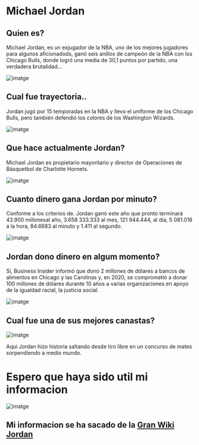 # Michael Jordan

## Quien es?
Michael Jordan, es un exjugador de la NBA, uno de los mejores jugadores para algunos aficionadods, ganó seis anillos de campeón de la NBA con los Chicago Bulls, donde logró una media de 30,1 puntos por partido, una verdadera brutalidad... 

![imatge](https://github.com/user-attachments/assets/7d55245a-f76b-4430-844a-ab4900f37449)

## Cual fue trayectoria..
Jordan jugó por 15 temporadas en la NBA y llevo el uniforme de los Chicago Bulls, pero también defendió los colores de los Washington Wizards.

![imatge](https://github.com/user-attachments/assets/ff599f0d-0d60-4e64-ac4d-0032e3297693)

## Que hace actualmente Jordan?
Michael Jordan es propietario mayoritario y director de Operaciones de Básquetbol de Charlotte Hornets.

![imatge](https://github.com/user-attachments/assets/b31bc664-36f1-4bb9-aa92-e6dbbf9d4ec9)

## Cuanto dinero gana Jordan por minuto?
Conforme a los criterios de. Jordan ganó este año que pronto terminará 43.900 millonesal año, 3.658 333.333 al mes, 121 944.444, al día, 5 081.018 a la hora, 84.6683 al minuto y 1.411 al segundo.

![imatge](https://github.com/user-attachments/assets/d65fdfe3-6cf5-4aee-9a52-ee5b78cd5be3)

## Jordan dono dinero en algum momento?
Si, Business Insider informó que donó 2 millones de dólares a bancos de alimentos en Chicago y las Carolinas y, en 2020, se comprometió a donar 100 millones de dólares durante 10 años a varias organizaciones en apoyo de la igualdad racial, la justicia social.

![imatge](https://github.com/user-attachments/assets/d65fa351-1f95-4154-8905-812d27f2cf1a)

## Cual fue una de sus mejores canastas?

![imatge](https://github.com/user-attachments/assets/bc404d1e-1913-4c8b-a9ce-0edf8ba2d086)

Aqui Jordan hizo historia saltando desde tiro libre en un concurso de mates sorpendiendo a medio mundo.

# Espero que haya sido util mi informacion

![imatge](https://github.com/user-attachments/assets/540ae7ce-2b33-41f8-aab2-f38227ec58fb)


## Mi informacion se ha sacado de la [Gran Wiki Jordan](https://ca.wikipedia.org/wiki/Michael_Jordan)
